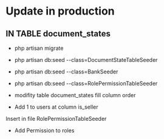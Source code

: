 # Update in production

## IN TABLE document_states
- php artisan migrate
- php artisan db:seed --class=DocumentStateTableSeeder
- php artisan db:seed --class=BankSeeder
- php artisan db:seed --class=RolePermissionTableSeeder

- modifity table document_states fill column order
- Add 1 to users at column is_seller

Insert in file RolePermissionTableSeeder 
- Add Permission to roles
